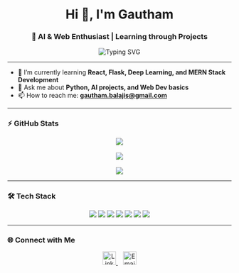 <h1 align="center">Hi 👋, I'm Gautham</h1>
<h3 align="center">🚀 AI & Web Enthusiast | Learning through Projects</h3>

<p align="center">
  <img src="https://readme-typing-svg.herokuapp.com?font=Fira+Code&duration=2500&pause=500&color=61DAFB&center=true&vCenter=true&width=435&lines=I+love+building+cool+things+with+AI;Always+learning+and+experimenting!" alt="Typing SVG" />
</p>

---

- 🌱 I’m currently learning **React, Flask, Deep Learning, and MERN Stack Development**  
- 💬 Ask me about **Python, AI projects, and Web Dev basics**  
- 📫 How to reach me: **gautham.balajis@gmail.com**

---

### ⚡ GitHub Stats

<p align="center">
  <img src="https://github-readme-streak-stats.herokuapp.com/?user=gautham-balaji&theme=react&border=61dafb&hide_border=true" />
  <br/><br/>
  <img src="https://github-readme-stats.vercel.app/api?username=gautham-balaji&show_icons=true&theme=radical" />
  <br/><br/>
  <img src="https://github-readme-stats.vercel.app/api/top-langs/?username=gautham-balaji&layout=compact&theme=tokyonight" />
</p>

<!-- Optional: Add Trophy Shelf 
<p align="center">
  <img src="https://github-profile-trophy.vercel.app/?username=gautham-balaji&theme=radical&no-frame=true&row=1&margin-w=10"/>
</p>
-->

<!-- Optional: Add Contribution Snake Animation 
<p align="center">
  <img src="https://github.com/gautham-balaji/gautham-balaji/blob/output/github-contribution-grid-snake.svg" />
</p>
-->

---

### 🛠️ Tech Stack

<p align="center">
  <img src="https://img.shields.io/badge/Python-3776AB?style=for-the-badge&logo=python&logoColor=white"/>
  <img src="https://img.shields.io/badge/OpenCV-5C3EE8?style=for-the-badge&logo=opencv&logoColor=white"/>
  <img src="https://img.shields.io/badge/TensorFlow-FF6F00?style=for-the-badge&logo=tensorflow&logoColor=white"/>
  <img src="https://img.shields.io/badge/Flask-black?style=for-the-badge&logo=flask&logoColor=white"/>
  <img src="https://img.shields.io/badge/HTML5-E34F26?style=for-the-badge&logo=html5&logoColor=white"/>
  <img src="https://img.shields.io/badge/CSS3-1572B6?style=for-the-badge&logo=css3&logoColor=white"/>
  <img src="https://img.shields.io/badge/JavaScript-yellow?style=for-the-badge&logo=javascript&logoColor=black"/>
</p>

---

### 🌐 Connect with Me

<p align="center">
  <a href="https://www.linkedin.com/in/gautham-balaji-18722228b/" target="_blank">
    <img src="https://cdn-icons-png.flaticon.com/512/174/174857.png" alt="LinkedIn" width="30" height="30"/>
  </a>
  &nbsp;&nbsp;
  <a href="mailto:gautham.balajis@gmail.com" target="_blank">
    <img src="https://cdn-icons-png.flaticon.com/512/732/732200.png" alt="Email" width="30" height="30"/>
  </a>
</p>
